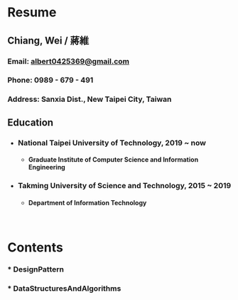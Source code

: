 Resume
=====
Chiang, Wei / 蔣維
-----
### Email: albert0425369@gmail.com
### Phone: 0989 - 679 - 491
### Address: Sanxia Dist., New Taipei City, Taiwan
Education
-----
* ### National Taipei University of Technology, 2019 ~ now
	* #### Graduate Institute of Computer Science and Information Engineering
* ### Takming University of Science and Technology, 2015 ~ 2019
	* #### Department of Information Technology
<br />

Contents
=====
### * DesignPattern
### * DataStructuresAndAlgorithms
